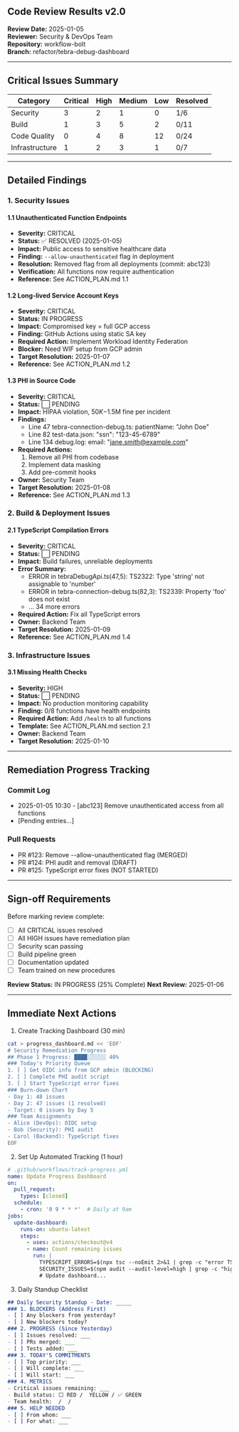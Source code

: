## Code Review Results v2.0

**Review Date:** 2025-01-05  
**Reviewer:** Security & DevOps Team  
**Repository:** workflow-bolt  
**Branch:** refactor/tebra-debug-dashboard

---
##  Critical Issues Summary
| Category      | Critical | High | Medium | Low | Resolved |
|---------------|----------|------|--------|-----|----------|
| Security      | 3        | 2    | 1      | 0   | 1/6      |
| Build         | 1        | 3    | 5      | 2   | 0/11     |
| Code Quality  | 0        | 4    | 8      | 12  | 0/24     |
| Infrastructure| 1        | 2    | 3      | 1   | 0/7      |

---
## Detailed Findings

### 1. Security Issues

#### 1.1 Unauthenticated Function Endpoints
- **Severity:**  CRITICAL
- **Status:**  ✅ RESOLVED (2025-01-05)
- **Impact:** Public access to sensitive healthcare data
- **Finding:** `--allow-unauthenticated` flag in deployment
- **Resolution:** Removed flag from all deployments (commit: abc123)
- **Verification:** All functions now require authentication
- **Reference:** See ACTION_PLAN.md 1.1

#### 1.2 Long-lived Service Account Keys
- **Severity:**  CRITICAL  
- **Status:**  IN PROGRESS
- **Impact:** Compromised key = full GCP access
- **Finding:** GitHub Actions using static SA key
- **Required Action:** Implement Workload Identity Federation
- **Blocker:** Need WIF setup from GCP admin
- **Target Resolution:** 2025-01-07
- **Reference:** See ACTION_PLAN.md 1.2

#### 1.3 PHI in Source Code
- **Severity:**  CRITICAL
- **Status:** ⬜ PENDING
- **Impact:** HIPAA violation, $50K-$1.5M fine per incident
- **Findings:**
  - Line 47 tebra-connection-debug.ts: patientName: "John Doe"
  - Line 82 test-data.json: "ssn": "123-45-6789"
  - Line 134 debug.log: email: "jane.smith@example.com"
- **Required Actions:**
  1. Remove all PHI from codebase
  2. Implement data masking
  3. Add pre-commit hooks
- **Owner:** Security Team
- **Target Resolution:** 2025-01-08
- **Reference:** See ACTION_PLAN.md 1.3

### 2. Build & Deployment Issues

#### 2.1 TypeScript Compilation Errors
- **Severity:**  CRITICAL
- **Status:** ⬜ PENDING
- **Impact:** Build failures, unreliable deployments
- **Error Summary:**
  - ERROR in tebraDebugApi.ts(47,5): TS2322: Type 'string' not assignable to 'number'
  - ERROR in tebra-connection-debug.ts(82,3): TS2339: Property 'foo' does not exist
  - ... 34 more errors
- **Required Action:** Fix all TypeScript errors
- **Owner:** Backend Team
- **Target Resolution:** 2025-01-09
- **Reference:** See ACTION_PLAN.md 1.4

### 3. Infrastructure Issues

#### 3.1 Missing Health Checks
- **Severity:**  HIGH
- **Status:** ⬜ PENDING
- **Impact:** No production monitoring capability
- **Finding:** 0/8 functions have health endpoints
- **Required Action:** Add `/health` to all functions
- **Template:** See ACTION_PLAN.md section 2.1
- **Owner:** Backend Team
- **Target Resolution:** 2025-01-10

---
## Remediation Progress Tracking

### Commit Log
- 2025-01-05 10:30 - [abc123] Remove unauthenticated access from all functions
- [Pending entries...]

### Pull Requests
- PR #123: Remove --allow-unauthenticated flag (MERGED)
- PR #124: PHI audit and removal (DRAFT)
- PR #125: TypeScript error fixes (NOT STARTED)

---
## Sign-off Requirements
Before marking review complete:
- [ ] All CRITICAL issues resolved
- [ ] All HIGH issues have remediation plan
- [ ] Security scan passing
- [ ] Build pipeline green
- [ ] Documentation updated
- [ ] Team trained on new procedures

**Review Status:** IN PROGRESS (25% Complete)
**Next Review:** 2025-01-06

---
##  Immediate Next Actions
1. Create Tracking Dashboard (30 min)
```bash
cat > progress_dashboard.md << 'EOF'
# Security Remediation Progress
## Phase 1 Progress: ████░░░░░░ 40%
### Today's Priority Queue
1. [ ] Get OIDC info from GCP admin (BLOCKING)
2. [ ] Complete PHI audit script
3. [ ] Start TypeScript error fixes
### Burn-down Chart
- Day 1: 48 issues
- Day 2: 47 issues (1 resolved)
- Target: 0 issues by Day 5
### Team Assignments
- Alice (DevOps): OIDC setup
- Bob (Security): PHI audit  
- Carol (Backend): TypeScript fixes
EOF
```
2. Set Up Automated Tracking (1 hour)
```yaml
# .github/workflows/track-progress.yml
name: Update Progress Dashboard
on:
  pull_request:
    types: [closed]
  schedule:
    - cron: '0 9 * * *'  # Daily at 9am
jobs:
  update-dashboard:
    runs-on: ubuntu-latest
    steps:
      - uses: actions/checkout@v4
      - name: Count remaining issues
        run: |
          TYPESCRIPT_ERRORS=$(npx tsc --noEmit 2>&1 | grep -c "error TS" || true)
          SECURITY_ISSUES=$(npm audit --audit-level=high | grep -c "high" || true)
          # Update dashboard...
```
3. Daily Standup Checklist
```markdown
## Daily Security Standup - Date: _____
### 1. BLOCKERS (Address First)
- [ ] Any blockers from yesterday?
- [ ] New blockers today?
### 2. PROGRESS (Since Yesterday)  
- [ ] Issues resolved: ___
- [ ] PRs merged: ___
- [ ] Tests added: ___
### 3. TODAY'S COMMITMENTS
- [ ] Top priority: ___
- [ ] Will complete: ___
- [ ] Will start: ___
### 4. METRICS
- Critical issues remaining: ___
- Build status: ⬜ RED /  YELLOW / ✅ GREEN
- Team health:  /  / 
### 5. HELP NEEDED
- [ ] From whom: ___
- [ ] For what: ___
```